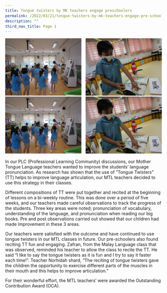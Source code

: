 ```yaml
---
title: Tongue twisters by MK teachers engage preschoolers
permalink: /2022/03/21/tongue-twisters-by-mk-teachers-engage-pre-schoolers/
description: ""
third_nav_title: Page 1
---
```

![](/images/tonguetwisties.jpg)
<img src="/images/tonguetwisties.jpg">
<p>In our PLC (Professional Learning Community) discussions, our Mother Tongue Language teachers wanted to improve the students&rsquo; language pronunciation. As research has shown that the use of &ldquo;Tongue Twisters&rdquo; (TT) helps to improve language articulation, our MTL teachers decided to use this strategy in their classes.</p>
<p>Different compositions of TT were put together and recited at the beginning of lessons on a bi-weekly routine. This was done over a period of five weeks, and our teachers made careful observations to track the progress of the students. Three key areas were noted; pronunciation of vocabulary, understanding of the language, and pronunciation when reading our big books. Pre and post observations carried out showed that our children had made improvement in these 3 areas.</p>
<p>Our teachers were satisfied with the outcome and have continued to use tongue twisters in our MTL classes in future. Our pre-schoolers also found reciting TT fun and engaging. Zafran, from the Malay Language class that was observed, reminded his teacher to allow the class to recite the TT. He said &ldquo;I like to say the tongue twisters as it is fun and I try to say it faster each time!&rdquo;. Teacher Norhidah shard, &ldquo;The reciting of tongue twisters gave the children the opportunity to exercise different parts of the muscles in their mouth and this helps to improve articulation.&rdquo;</p>
<p>For their wonderful effort, the MTL teachers&rsquo; were awarded the Outstanding Contribution Award (OCA).</p>
